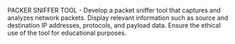 PACKER SNIFFER TOOL - 
Develop a packet sniffer tool that captures and analyzes network packets. Display relevant information such as source and destination IP addresses, protocols, and payload data. Ensure the ethical use of the tool for educational purposes.

